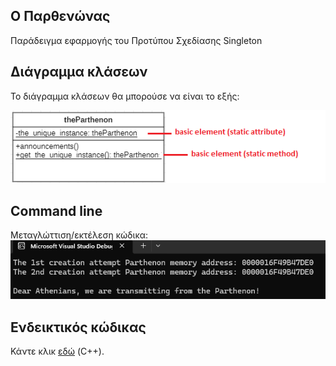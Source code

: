 ## Ο Παρθενώνας
Παράδειγμα εφαρμογής του Προτύπου Σχεδίασης Singleton


## Διάγραμμα κλάσεων
Το διάγραμμα κλάσεων θα μπορούσε να είναι το εξής:

![Διάγραμμα κλάσεων (εκτεταμένο)](../img/theParthenon_singleton6.png)

## Command line
Μεταγλώττιση/εκτέλεση κώδικα:
<br>
![Command Line](../img/cli_singleton.png)

## Ενδεικτικός κώδικας
Κάντε κλικ [εδώ](./source_code) (C++).
